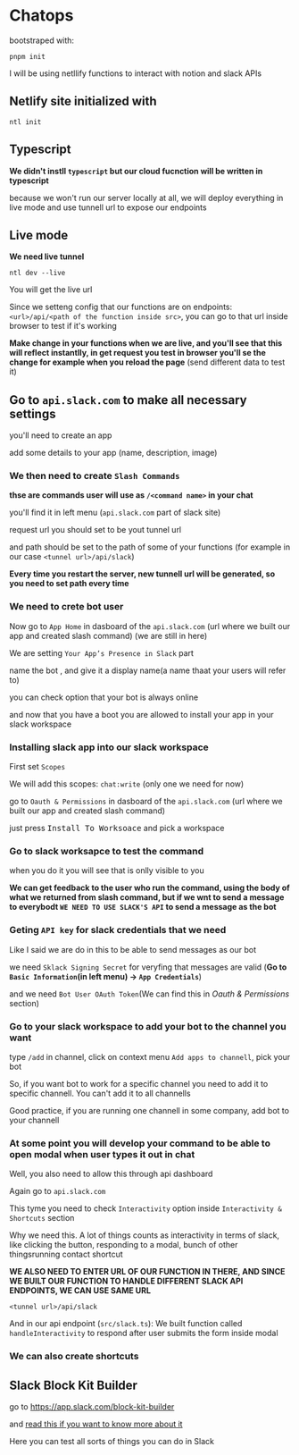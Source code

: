 # Chatops

bootstraped with:

```
pnpm init
```

I will be using netllify functions to interact with notion and slack APIs

## Netlify site initialized with

```
ntl init
```

## Typescript

**We didn't instll `typescript` but our cloud fucnction will be written in typescript** 

because we won't run our server locally at all, we will deploy everything in live mode and use tunnell url to expose our endpoints

## Live mode

**We need live tunnel**

```
ntl dev --live
```

You will get the live url

Since we setteng config that our functions are on endpoints: `<url>/api/<path of the function inside src>`, you can go to that url inside browser to test if it's working

**Make change in your functions when we are live, and you'll see that this will reflect instantlly, in get request you test in browser you'll se the change for example when you reload the page** (send different data to test it)

## Go to `api.slack.com` to make all necessary settings

you'll need to create an app

add some details to your app (name, description, image)

### We then need to create `Slash Commands`

**thse are commands user will use as `/<command name>` in your chat**

you'll find it in left menu (`api.slack.com` part of slack site)

request url you should set to be yout tunnel url

and path should be set to the path of some of your functions (for example in our case `<tunnel url>/api/slack`)

**Every time you restart the server, new tunnell url will be generated, so you need to set path every time**

### We need to crete bot user

Now go to `App Home` in dasboard of the `api.slack.com` (url where we built our app and created slash command) (we are still in here)

We are setting `Your App’s Presence in Slack` part

name the bot , and give it a display name(a name thaat your users will refer to)

you can check option that your bot is always online

and now that you have a boot you are allowed to install your app in your slack workspace

### Installing slack app into our slack workspace

First set `Scopes`

We will add this scopes: `chat:write` (only one we need for now)

go to `Oauth & Permissions` in dasboard of the `api.slack.com` (url where we built our app and created slash command)

just press <kbd>Install To Worksoace</kbd> and pick a workspace

### Go to slack worksapce to test the command

when you do it you will see that is onlly visible to you

**We can get feedback to the user who run the command, using the body of what we returned from slash command, but if we wnt to send a message to everybodt `WE NEED TO USE SLACK'S API` to send a message as the bot**

### Geting `API key` for slack credentials that we need

Like I said we are do in this to be able to send messages as our bot

we need `Sklack Signing Secret` for veryfing that messages are valid (**Go to `Basic Information`(in left menu) -> `App Credentials`**)

and we need `Bot User OAuth Token`(We can find this in *Oauth & Permissions* section)

### Go to your slack workspace to add your bot to the channel you want

type `/add` in channel, click on context menu `Add apps to channell`, pick your bot

So, if you want bot to work for a specific channel you need to add it to specific channell. You can't add it to all channells

Good practice, if you are running one channell in some company, add bot to your channell

### At some point you will develop your command to be able to open modal when user types it out in chat

Well, you also need to allow this through api dashboard

Again go to `api.slack.com`

This tyme you need to check `Interactivity` option inside `Interactivity & Shortcuts` section

Why we need this. A lot of things counts as interactivity in terms of slack, like clicking the button, responding to a modal, bunch of other thingsrunning contact shortcut

**WE ALSO NEED TO ENTER URL OF OUR FUNCTION IN THERE, AND SINCE WE BUILT OUR FUNCTION TO HANDLE DIFFERENT SLACK API ENDPOINTS, WE CAN USE SAME URL**

`<tunnel url>/api/slack`

And in our api endpoint (`src/slack.ts`): We built function called `handleInteractivity` to respond after user submits the form inside modal

### We can also create shortcuts



## Slack Block Kit Builder

go to <https://app.slack.com/block-kit-builder>

and [read this if you want to know more about it](https://api.slack.com/block-kit)

Here you can test all sorts of things you can do in Slack